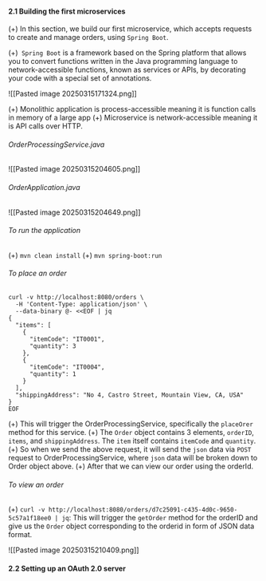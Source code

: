 #### 2.1 Building the first microservices
(+) In this section, we build our first microservice, which accepts requests to create and manage orders, using `Spring Boot`.

(+)` Spring Boot` is a framework based on the Spring platform that allows you to convert functions written in the Java programming language to network-accessible functions, known as services or APIs, by decorating your code with a special set of annotations.

![[Pasted image 20250315171324.png]]

(+) Monolithic application is process-accessible meaning it is function calls in memory of a large app
(+) Microservice is network-accessible meaning it is API calls over HTTP.

###### OrderProcessingService.java

![[Pasted image 20250315204605.png]]

###### OrderApplication.java
![[Pasted image 20250315204649.png]]

###### To run the application
(+) `mvn clean install`
(+) `mvn spring-boot:run`

###### To place an order
```
curl -v http://localhost:8080/orders \
  -H 'Content-Type: application/json' \
  --data-binary @- <<EOF | jq
{
  "items": [
    {
      "itemCode": "IT0001",
      "quantity": 3
    },
    {
      "itemCode": "IT0004",
      "quantity": 1
    }
  ],
  "shippingAddress": "No 4, Castro Street, Mountain View, CA, USA"
}
EOF
```

(+) This will trigger the OrderProcessingService, specifically the `placeOrer` method for this service. 
(+) The `Order` object contains 3 elements, `orderID`, `items`, and `shippingAddress`. The `item` itself contains `itemCode` and `quantity`.
(+) So when we send the above request, it will send the `json` data via `POST` request to OrderProcessingService, where `json` data will be broken down to Order object above.
(+) After that we can view our order using the orderId.

###### To view an order
(+) `curl -v http://localhost:8080/orders/d7c25091-c435-4d0c-9650-5c57a1f18ee0 | jq`: This will trigger the `getOrder` method for the orderID and give us the `Order` object corresponding to the orderid in form of JSON data format.

![[Pasted image 20250315210409.png]]

#### 2.2 Setting up an OAuth 2.0 server
